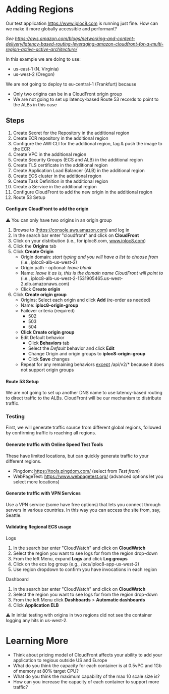 # Adding Regions
Our test application https://www.iploc8.com is running just fine. How can we make it more globally accessible and performant?

*See https://aws.amazon.com/blogs/networking-and-content-delivery/latency-based-routing-leveraging-amazon-cloudfront-for-a-multi-region-active-active-architecture/*

In this example we are doing to use:
- us-east-1 (N. Virginia)
- us-west-2 (Oregon)

We are not going to deploy to eu-central-1 (Frankfurt) because
- Only two origins can be in a CloudFront origin group
- We are not going to set up latency-based Route 53 records to point to the ALBs in this case

## Steps
1. Create Secret for the Repository in the additional region
2. Create ECR repository in the additional region
3. Configure the AWI CLI for the additional region, tag & push the image to the ECR
4. Create VPC in the additional region
5. Create Security Groups (ECS and ALB) in the additional region
6. Create TLS certificate in the additional region
7. Create Application Load Balancer (ALB) in the additional region
8. Create ECS cluster in the additional region
9. Create Task Definition in the additional region
10. Create a Service in the additional region
11. Configure CloudFront to add the new origin in the additional region
12. Route 53 Setup

#### Configure CloudFront to add the origin
:warning: You can only have two origins in an origin group
1. Browse to (https://console.aws.amazon.com) and log in
2. In the search bar enter "cloudfront" and click on **CloudFront**
3. Click on your distribution (i.e., for iploc8.com, www.iploc8.com)
4. Click the **Origins** tab
5. Click **Create Origin**
    - Origin domain: *start typing and you will have a list to choose from* (i.e., iploc8-alb-us-west-2)
    - Origin path - optional: *leave blank*
    - Name:  *leave it as is, this is the domain name CloudFront will point to* (i.e., iploc8-alb-us-west-2-1531905465.us-west-2.elb.amazonaws.com)
    - Click **Create origin**
6. Click **Create origin group**
    - Origins: Select each origin and click **Add** (re-order as needed)
    - Name: **iploc8-origin-group**
    - Failover criteria (required)
      - 502
      - 503
      - 504
    - **Click Create origin group**
    - Edit Default behavior
      - Click **Behaviors** tab
      - Select the *Default* behavior and click **Edit**
      - Change Origin and origin groups to **iploc8-origin-group**
      - Click **Save** changes
    - Repeat for any remaining behaviors <ins>except</ins> /api/v2/* because it does not support origin groups

#### Route 53 Setup
We are not going to set up another DNS name to use latency-based routing to direct traffic to the ALBs. CloudFront will be our mechanism to distribute traffic.

### Testing
First, we will generate traffic source from different global regions, followed by confirming traffic is reaching all regions.

#### Generate traffic with Online Speed Test Tools
These have limited locations, but can quickly generate traffic to your different regions.
- Pingdom: https://tools.pingdom.com/ (select from *Test from*)
- WebPageTest: https://www.webpagetest.org/ (advanced options let you select more locations)

#### Generate traffic with VPN Services
Use a VPN service (some have free options) that lets you connect through servers in various countries. In this way you can access the site from, say, Seattle.

#### Validating Regional ECS usage
Logs
1. In the search bar enter "CloudWatch" and click on **CloudWatch**
2. Select the region you want to see logs for from the region drop-down
3. From the left Menu, expand **Logs** and click **Log groups**
4. Click on the ecs log group (e.g., /ecs/iploc8-app-us-west-2)
5. Use region dropdown to confirm you have invocations in each region

Dashboard
1. In the search bar enter "CloudWatch" and click on **CloudWatch**
2. Select the region you want to see logs for from the region drop-down
3. From the left Menu click **Dashboards** > **Automatic dashboards**
4. Click **Application ELB**

⚠️ In initial testing with origins in two regions did not see the container logging any hits in us-west-2.

# Learning More
- Think about pricing model of CloudFront affects your ability to add your application to regious outside US and Europe
- What do you think the capacity for each container is at 0.5vPC and 1Gb of memory at 80% target CPU?
- What do you think the maximum capability of the max 10 scale size is?
- How can you increase the capacity of each container to support more traffic?
